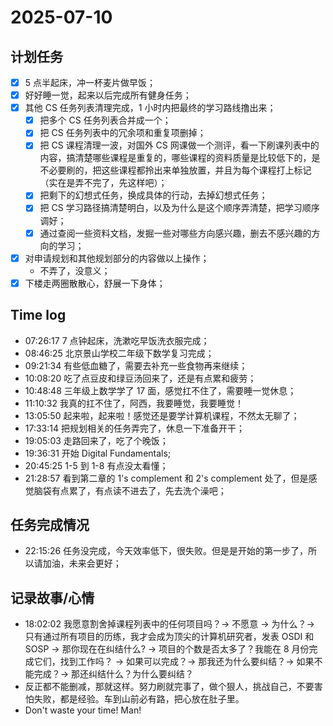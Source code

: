 # 2025-07-10

## 计划任务

- [x] 5 点半起床，冲一杯麦片做早饭；
- [x] 好好睡一觉，起来以后完成所有健身任务；
- [x] 其他 CS 任务列表清理完成，1 小时内把最终的学习路线撸出来；
  - [x] 把多个 CS 任务列表合并成一个；
  - [x] 把 CS 任务列表中的冗余项和重复项删掉；
  - [x] 把 CS 课程清理一波，对国外 CS 网课做一个测评，看一下刷课列表中的内容，搞清楚哪些课程是重复的，哪些课程的资料质量是比较低下的，是不必要刷的，把这些课程都拎出来单独放置，并且为每个课程打上标记（实在是弄不完了，先这样吧）；
  - [x] 把剩下的幻想式任务，换成具体的行动，去掉幻想式任务；
  - [x] 把 CS 学习路径搞清楚明白，以及为什么是这个顺序弄清楚，把学习顺序调好；
  - [x] 通过查阅一些资料文档，发掘一些对哪些方向感兴趣，删去不感兴趣的方向的学习；
- [x] 对申请规划和其他规划部分的内容做以上操作；
  - 不弄了，没意义；
- [x] 下楼走两圈散散心，舒展一下身体；

## Time log

- 07:26:17 7 点钟起床，洗漱吃早饭洗衣服完成；
- 08:46:25 北京景山学校二年级下数学复习完成；
- 09:21:34 有些低血糖了，需要去补充一些食物再来继续；
- 10:08:20 吃了点豆皮和绿豆汤回来了，还是有点累和疲劳；
- 10:48:48 三年级上数学学了 17 面，感觉扛不住了，需要睡一觉休息；
- 11:10:32 我真的扛不住了，阿西，我要睡觉，我要睡觉！
- 13:05:50 起来啦，起来啦！感觉还是要学计算机课程，不然太无聊了；
- 17:33:14 把规划相关的任务弄完了，休息一下准备开干；
- 19:05:03 走路回来了，吃了个晚饭；
- 19:36:31 开始 Digital Fundamentals;
- 20:45:25 1-5 到 1-8 有点没太看懂；
- 21:28:57 看到第二章的 1's complement 和 2's complement 处了，但是感觉脑袋有点累了，有点读不进去了，先去洗个澡吧；

## 任务完成情况

- 22:15:26 任务没完成，今天效率低下，很失败。但是是开始的第一步了，所以请加油，未来会更好；

## 记录故事/心情

- 18:02:02 我愿意割舍掉课程列表中的任何项目吗？-> 不愿意 -> 为什么？-> 只有通过所有项目的历练，我才会成为顶尖的计算机研究者，发表 OSDI 和 SOSP -> 那你现在在纠结什么? -> 项目的个数是否太多了？我能在 8 月份完成它们，找到工作吗？ -> 如果可以完成？-> 那我还为什么要纠结？-> 如果不能完成？-> 那还纠结什么？为什么要纠结？
- 反正都不能删减，那就这样。努力刷就完事了，做个狠人，挑战自己，不要害怕失败，都是经验。车到山前必有路，把心放在肚子里。
- Don't waste your time! Man!
